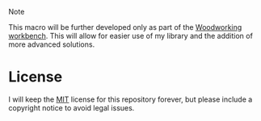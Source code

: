 > [!NOTE]
> This macro will be further developed only as part of the [Woodworking workbench](https://github.com/dprojects/Woodworking). 
> This will allow for easier use of my library and the addition of more advanced solutions.

# License

I will keep the [MIT](https://github.com/dprojects/sheet2export/blob/master/LICENSE) license for this repository forever, but please include a copyright notice to avoid legal issues.
